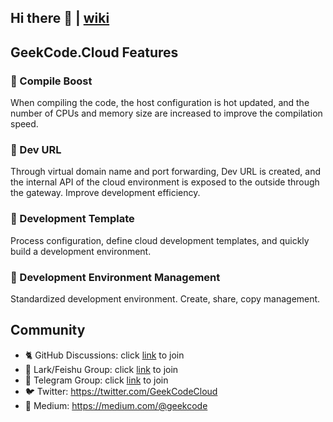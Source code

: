 ## Hi there 👋 | [wiki](https://github.com/gcodecloud/geekcode.cloud/wiki)
## GeekCode.Cloud Features

### 🚀 Compile Boost 


When compiling the code, the host configuration is hot updated, and the number of CPUs and memory size are increased to improve the compilation speed.


### 🔗 Dev URL 

Through virtual domain name and port forwarding, Dev URL is created, and the internal API of the cloud environment is exposed to the outside through the gateway. Improve development efficiency.


### 📃 Development Template 

Process configuration, define cloud development templates, and quickly build a development environment.

### 🌲 Development Environment Management 

Standardized development environment. Create, share, copy management.

## Community
- 🐈 GitHub Discussions: click [link](https://github.com/gcodecloud/geekcode.cloud/discussions)
 to join
- 👥 Lark/Feishu Group: click [link](https://applink.feishu.cn/client/chat/chatter/add_by_link?link_token=381ma10a-4d3f-473c-acd4-ff238c12153a) to join
- 💬 Telegram Group: click [link](https://t.me/GeekCodeCloud) to join
- 🐦 Twitter: https://twitter.com/GeekCodeCloud
- 📰 Medium: https://medium.com/@geekcode
